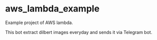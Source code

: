 # aws_lambda_example

Example project of AWS lambda.

This bot extract dilbert images everyday and sends it via Telegram bot.